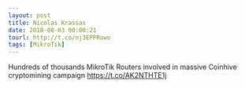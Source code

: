 ```yaml
---
layout: post
title: Nicolas Krassas
date: 2018-08-03 00:00:21
tourl: http://t.co/nj3EPPRowo
tags: [MikroTik]
---
```

Hundreds of thousands MikroTik Routers involved in massive Coinhive cryptomining campaign https://t.co/AK2NTHTE1j